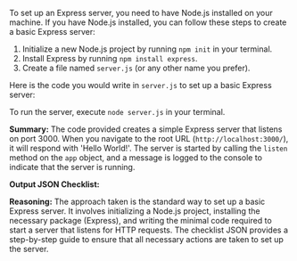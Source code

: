 To set up an Express server, you need to have Node.js installed on your machine. If you have Node.js installed, you can follow these steps to create a basic Express server:

1. Initialize a new Node.js project by running `npm init` in your terminal.
2. Install Express by running `npm install express`.
3. Create a file named `server.js` (or any other name you prefer).

Here is the code you would write in `server.js` to set up a basic Express server:


To run the server, execute `node server.js` in your terminal.

**Summary:**
The code provided creates a simple Express server that listens on port 3000. When you navigate to the root URL (`http://localhost:3000/`), it will respond with 'Hello World!'. The server is started by calling the `listen` method on the `app` object, and a message is logged to the console to indicate that the server is running.

**Output JSON Checklist:**


**Reasoning:**
The approach taken is the standard way to set up a basic Express server. It involves initializing a Node.js project, installing the necessary package (Express), and writing the minimal code required to start a server that listens for HTTP requests. The checklist JSON provides a step-by-step guide to ensure that all necessary actions are taken to set up the server.